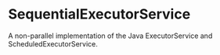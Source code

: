# SequentialExecutorService
A non-parallel  implementation of the Java ExecutorService and  ScheduledExecutorService.
